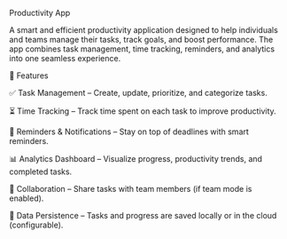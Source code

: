 Productivity App

A smart and efficient productivity application designed to help individuals and teams manage their tasks, track goals, and boost performance. The app combines task management, time tracking, reminders, and analytics into one seamless experience.

🚀 Features

✅ Task Management – Create, update, prioritize, and categorize tasks.

⏳ Time Tracking – Track time spent on each task to improve productivity.

🔔 Reminders & Notifications – Stay on top of deadlines with smart reminders.

📊 Analytics Dashboard – Visualize progress, productivity trends, and completed tasks.

👥 Collaboration – Share tasks with team members (if team mode is enabled).

💾 Data Persistence – Tasks and progress are saved locally or in the cloud (configurable).
